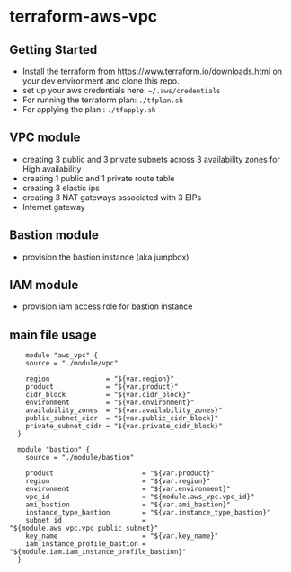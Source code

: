 # terraform-aws-vpc

## Getting Started

- Install the terraform from https://www.terraform.io/downloads.html on your dev environment and clone this repo.
- set up your aws credentials here: `~/.aws/credentials`
- For running the terraform plan:   `./tfplan.sh`
- For applying the plan         :   `./tfapply.sh`


## VPC module

- creating 3 public and 3 private subnets across 3 availability zones for High availability
- creating 1 public and 1 private route table
- creating 3 elastic ips
- creating 3 NAT gateways associated with 3 EIPs
- Internet gateway

## Bastion module

- provision the bastion instance (aka jumpbox)

## IAM module

- provision iam access role for bastion instance

## main file usage

```hcl
    module "aws_vpc" {
    source = "./module/vpc"

    region              = "${var.region}"
    product             = "${var.product}"
    cidr_block          = "${var.cidr_block}"
    environment         = "${var.environment}"
    availability_zones  = "${var.availability_zones}"
    public_subnet_cidr  = "${var.public_cidr_block}"
    private_subnet_cidr = "${var.private_cidr_block}"
  }

  module "bastion" {
    source = "./module/bastion"

    product                      = "${var.product}"
    region                       = "${var.region}"
    environment                  = "${var.environment}"
    vpc_id                       = "${module.aws_vpc.vpc_id}"
    ami_bastion                  = "${var.ami_bastion}"
    instance_type_bastion        = "${var.instance_type_bastion}"
    subnet_id                    = "${module.aws_vpc.vpc_public_subnet}"
    key_name                     = "${var.key_name}"
    iam_instance_profile_bastion = "${module.iam.iam_instance_profile_bastion}"
  }
```
